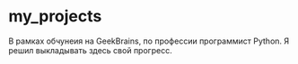# my_projects
В рамках обчунеия на GeekBrains,  по профессии  программист Python. Я решил выкладывать здесь
свой прогресс.
